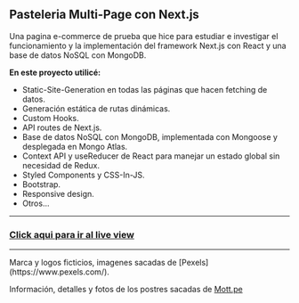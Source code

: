 ## Pasteleria Multi-Page con Next.js

Una pagina e-commerce de prueba que hice para estudiar e investigar el funcionamiento y la implementación del framework Next.js con React y una base de datos NoSQL con MongoDB.

**En este proyecto utilicé:**

- Static-Site-Generation en todas las páginas que hacen fetching de datos.
- Generación estática de rutas dinámicas.
- Custom Hooks.
- API routes de Next.js.
- Base de datos NoSQL con MongoDB, implementada con Mongoose y desplegada en Mongo Atlas.
- Context API y useReducer de React para manejar un estado global sin necesidad de Redux.
- Styled Components y CSS-In-JS.
- Bootstrap.
- Responsive design.
- Otros...

<hr>

### [Click aqui para ir al live view](https://pasteleria-ecommerce-nextjs.lamaolo.vercel.app)

<hr>
Marca y logos ficticios, imagenes sacadas de [Pexels](https://www.pexels.com/).

Información, detalles y fotos de los postres sacadas de [Mott.pe](https://mott.pe/noticias/los-20-postres-mas-famosos-del-mundo-que-tienes-que-comer-antes-de-morir/)
